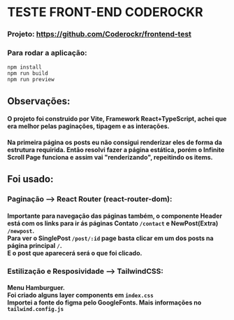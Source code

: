# TESTE FRONT-END CODEROCKR
### Projeto: https://github.com/Coderockr/frontend-test

### Para rodar a aplicação:

```
npm install
npm run build
npm run preview
```

## Observações:

#### O projeto foi construido por Vite, Framework React+TypeScript, achei que era melhor pelas paginações, tipagem e as interações.

#### Na primeira página os posts eu não consigui renderizar eles de forma da estrutura requirida. Então resolvi fazer a página estática, porém o Infinite Scroll Page funciona e assim vai "renderizando", repeitindo os items.

## Foi usado:

### Paginação --> React Router (react-router-dom):
#### Importante para navegação das páginas também, o componente Header está com os links para ir ás páginas Contato ```/contact``` e NewPost(Extra) ```/newpost```. <br> Para ver o SinglePost ```/post/:id``` page basta clicar em um dos posts na página principal ```/```. <br> E o post que aparecerá será o que foi clicado.

### Estilização e Resposividade --> TailwindCSS:
#### Menu Hamburguer. <br>Foi criado alguns layer components em ```index.css```<br> Importei a fonte do figma pelo GoogleFonts. Mais informações no ```tailwind.config.js``` 

